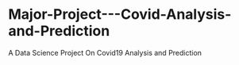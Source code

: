 # Major-Project---Covid-Analysis-and-Prediction
A Data Science Project On Covid19 Analysis and Prediction
